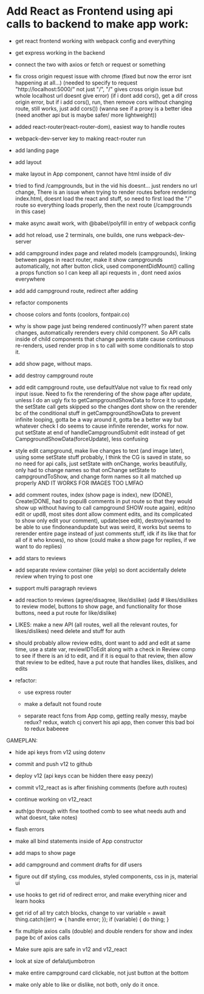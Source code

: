 # Add React as Frontend using api calls to backend to make app work:

- get react frontend working with webpack config and everything
- get express working in the backend
- connect the two with axios or fetch or request or something
- fix cross origin request issue with chrome (fixed but now the error isnt happening at all...) (needed to specify to request "http://localhost:5000/" not just "/", "/" gives cross origin issue but whole localhost url doesnt give error) (if i dont add cors(), get a dif cross origin error, but if i add cors(), run, then remove cors without changing route, still works, just add cors()) (wanna see if a proxy is a better idea (need another api but is maybe safer/ more lightweight))
- added react-router(react-router-dom), easiest way to handle routes
- webpack-dev-server key to making react-router run
- add landing page
- add layout
- make layout in App component, cannot have html inside of div
- tried to find /campgrounds, but in the vid his doesnt... just renders no url change, There is an issue when trying to render routes before rendering index.html, doesnt load the react and stuff, so need to first load the "/" route so everything loads properly, then the next route (/campgrounds in this case)
- make async await work, with @babel/polyfill in entry of webpack config
- add hot reload, use 2 terminals, one builds, one runs webpack-dev-server
- add campground index page and related models (campgrounds), linking between pages in react router, make it show campgrounds automatically, not after button click, used componentDidMount() calling a props function so I can keep all api requests in <App />, dont need axios everywhere
- add add campground route, redirect after adding
- refactor components
- choose colors and fonts (coolors, fontpair.co)
- why is show page just being rendered continuosly?? when parent state changes, automatically rerenders every child component. So API calls inside of child components that change parents state cause continuous re-renders, used render prop in <Route />s to call with some conditionals to stop it.
- add show page, without maps.
- add destroy campground route
- add edit campground route, use defaultValue not value to fix read only input issue. Need to fix the rerendering of the show page after update, unless I do an ugly fix to getCampgroundShowData to force it to update, the setState call gets skipped so the changes dont show on the rerender bc of the conditional stuff in getCampgroundShowData to prevent infinite looping, gotta be a way around it, gotta be a better way but whatever check I do seems to cause infinite rerender, works for now. put setState at end of handleCampgroundSubmit edit instead of get CampgroundShowData(forceUpdate), less confusing
- style edit campground, make live changes to text (and image later), using some setState stuff probably, I think the CG is saved in state, so no need for api calls, just setState with onChange, works beautifully, only had to change names so that onChange setState to campgroundToShow, and change form names so it all matched up properly AND IT WORKS FOR IMAGES TOO LMFAO
- add comment routes, index (show page is index), new (DONE), Create(DONE, had to popul8 comments in put route so that they would show up without having to call campground SHOW route again), edit(no edit or upd8, most sites dont allow comment edits, and its complicated to show only edit your comment), update(see edit), destroy(wanted to be able to use findoneandupdate but was weird, it works but seems to rerender entire page instead of just comments stuff, idk if its like that for all of it who knows), no show (could make a show page for replies, if we want to do replies)
- add stars to reviews
- add separate review container (like yelp) so dont 
accidentally delete review when trying to post one
- support multi paragraph reviews
- add reaction to reviews (agree/disagree, like/dislike) (add # likes/dislikes to review model, buttons to show page, and functionality for those buttons, need a put route for like/dislike)
- LIKES: make a new API (all routes, well all the relevant routes, for likes/dislikes) need delete and stuff for auth
- should probably allow review edits, dont want to add and edit at same time, use a state var, reviewIDToEdit along with a check in Review comp to see if there is an id to edit, and if it is equal to that review, then allow that review to be edited, have a put route that handles likes, dislikes, and edits

- refactor:
  - use express router
  - make a default not found route
  
  - separate react fcns from App comp, getting really messy, maybe redux? redux, watch cj convert his api app, then conver this bad boi to redux babeeee

GAMEPLAN:
 - hide api keys from v12 using dotenv
 - commit and push v12 to github
 - deploy v12 (api keys ccan be hidden there easy peezy)

 - commit v12_react as is after finishing comments (before auth routes)
 - continue working on v12_react




- auth(go through with fine toothed comb to see what needs auth and what doesnt, take notes)
- flash errors
- make all bind statements inside of App constructor
- add maps to show page
- add campground and comment drafts for dif users
- figure out dif styling, css modules, styled components, css in js, material ui
- use hooks to get rid of redirect error, and make everything nicer and learn hooks
- get rid of all try catch blocks, change to 
    var variable = await thing.catch((err) => {
      handle error;
    });
    if (variable) {
      do thing;
    }
- fix multiple axios calls (double) and double renders for show and index page bc of axios calls
- Make sure apis are safe in v12 and v12_react
- look at size of defalutjumbotron
- make entire campground card clickable, not just button at the bottom
- make only able to like or dislike, not both, only do it once.



